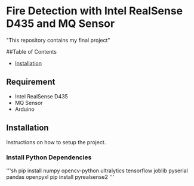 # Fire Detection with Intel RealSense D435 and MQ Sensor

"This repository contains my final project"

##Table of Contents
- [Installation](#Installation)

## Requirement
- Intel RealSense D435
- MQ Sensor
- Arduino
  
## Installation
Instructions on how to setup the project.

### Install Python Dependencies
'''sh
pip install numpy opencv-python ultralytics tensorflow joblib pyserial pandas openpyxl
pip install pyrealsense2
'''

